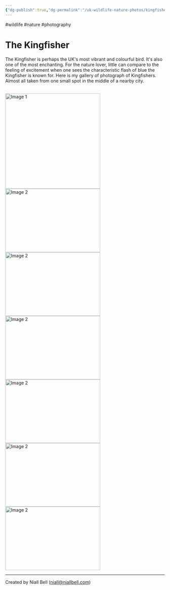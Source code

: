 ```yaml
---
{"dg-publish":true,"dg-permalink":"/uk-wildlife-nature-photos/kingfisher/","permalink":"/uk-wildlife-nature-photos/kingfisher/","title":"The Kingfisher","tags":["wildlife","nature","photography"],"noteIcon":"2","created":"2024-04-17T14:10:42.591+01:00","updated":"2024-04-17T14:15:26.170+01:00"}
---
```


#wildlife #nature #photography 
# The Kingfisher

The Kingfisher is perhaps the UK's most vibrant and colourful bird. It's also one of the most enchanting. For the nature lover, little can compare to the feeling of excitement when one sees the characteristic flash of blue the Kingfisher is known for. Here is my gallery of photograph of Kingfishers. Almost all taken from one small spot in the middle of a nearby city.

<br>
<div class="gallery">
    <a href="https://i.imgur.com/hfx0ztj.png" data-fancybox="gallery">
        <img src="https://i.imgur.com/hfx0ztj.png" alt="Image 1" width="300">
    </a>
    <a href="IMAGE URL HERE" data-fancybox="gallery">
        <img src="IMAGE URL HERE" alt="Image 2" width="300" height="200">
    </a>
    <a href="IMAGE URL HERE" data-fancybox="gallery">
        <img src="IMAGE URL HERE" alt="Image 2" width="300" height="200">
    </a>
    <a href="IMAGE URL HERE" data-fancybox="gallery">
        <img src="IMAGE URL HERE" alt="Image 2" width="300" height="200">
    </a>
    <a href="IMAGE URL HERE" data-fancybox="gallery">
        <img src="IMAGE URL HERE" alt="Image 2" width="300" height="200">
    </a>
    <a href="IMAGE URL HERE" data-fancybox="gallery">
        <img src="IMAGE URL HERE" alt="Image 2" width="300" height="200">
    </a>
    <a href="IMAGE URL HERE" data-fancybox="gallery">
        <img src="IMAGE URL HERE" alt="Image 2" width="300" height="200">
    </a>
    <!-- Add more images as needed -->
</div>


---
Created by Niall Bell (niall@niallbell.com)